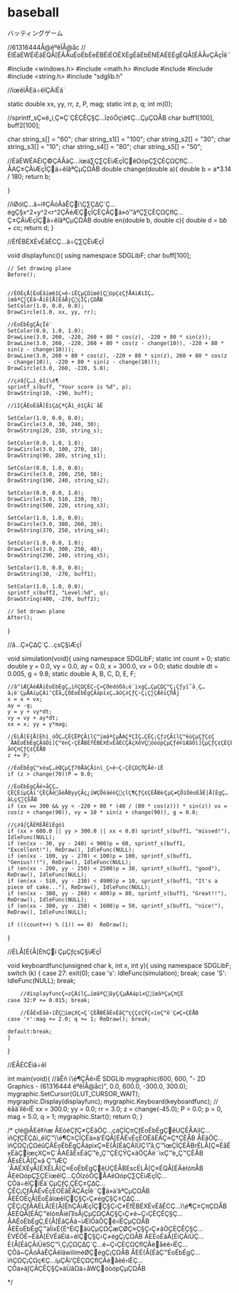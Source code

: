 # baseball
バッティングゲーム

//61316444Å@êºêÏÅ@åc 
//ÉIÉäÉWÉiÉãÉQÅ[ÉÄÅuÉoÉbÉeÉBÉìÉOÉXÉgÉâÉbÉNÉAÉEÉgÉQÅ[ÉÄÅvÇÃçÏê¨

#include <windows.h>
#include <math.h>
#include <iostream>
#include <stdexcept>
#include <string>
#include <string.h>
#include "sdglib.h"


//ïœêîÅEä÷êîÇÃíËã`

static double xx, yy, rr, z, P, mag;
static int p, q;
int m(0);

//sprintf_sÇ≈ë„ì¸Ç≈Ç´ÇÈÇÊÇ§Ç…îzóÒç\ë¢Ç…ÇµÇΩÅB
char buff1[100], buff2[100];

char string_s[] = "60";
char string_s1[] = "100";
char string_s2[] = "30";
char string_s3[] = "10";
char string_s4[] = "80";
char string_s5[] = "50";


//ÉâÉWÉAÉìÇ©ÇÁÅãÇ…ïœä∑Ç∑ÇÈìÆçÏÇëΩópÇ∑ÇÈÇΩÇﬂÇ…ÅAÇ±ÇÃìÆçÏÇä÷êîâªÇµÇΩÅB
double change(double a){
	double b = a*3.14 / 180;
	return b;

}

//ìØólÇ…â~ì‡ÇÃóÃàÊÇï\Ç∑Ç∆Ç´Ç…égÇ§x^2+y^2<r^2ÇÃéÆÇçÏÇÈÇÃÇä»ó™âªÇ∑ÇÈÇΩÇﬂÇ…Ç±ÇÃìÆçÏÇä÷êîâªÇµÇΩÅB
double en(double b, double c){
	double d = b*b + c*c;
	return d;
}




//ÉfÉBÉXÉvÉåÉCÇ…ä÷Ç∑ÇÈìÆçÏ

void displayfunc(){
	using namespace SDGLibF;
	char buff[100];

	// Set drawing plane
	Before();


	//ÉOÉçÅ[ÉoÉãïœêîÇ≈ê›íËÇµÇΩïœêîÇópÇ¢ÇƒÅAìÆìIÇ…ïœâªÇ∑ÇÈâ~ÅiÉ{Å[ÉãÅjÇçÏÇ¡ÇΩÅB
	SetColor(1.0, 0.0, 0.0);
	DrawCircle(1.0, xx, yy, rr);

	//ÉoÉbÉgÇÃçÏê¨
	SetColor(0.0, 1.0, 1.0);
	DrawLine(3.0, 260, -220, 260 + 80 * cos(z), -220 + 80 * sin(z));
	DrawLine(3.0, 260, -220, 260 + 80 * cos(z - change(10)), -220 + 80 * sin(z - change(10)));
	DrawLine(3.0, 260 + 80 * cos(z), -220 + 80 * sin(z), 260 + 80 * cos(z - change(10)), -220 + 80 * sin(z - change(10)));
	DrawCircle(3.0, 260, -220, 5.0);

	//ç∂â∫Ç…ì_êîï\é¶
	sprintf_s(buff, "Your score is %d", p);
	DrawString(10, -290, buff);

	//ìIÇÃÉoÉãÅ[ÉìÇ∆ÇªÇÃì_êîÇÃï`âÊ

	SetColor(1.0, 0.0, 0.0);
	DrawCircle(3.0, 30, 240, 30);
	DrawString(20, 230, string_s);

	SetColor(0.0, 1.0, 1.0);
	DrawCircle(3.0, 100, 270, 10);
	DrawString(90, 280, string_s1);

	SetColor(0.0, 1.0, 0.0);
	DrawCircle(3.0, 200, 250, 50);
	DrawString(190, 240, string_s2);

	SetColor(0.0, 0.0, 1.0);
	DrawCircle(3.0, 510, 230, 70);
	DrawString(500, 220, string_s3);

	SetColor(1.0, 1.0, 0.0);
	DrawCircle(3.0, 380, 260, 20);
	DrawString(370, 250, string_s4);

	SetColor(1.0, 0.0, 1.0);
	DrawCircle(3.0, 300, 250, 40);
	DrawString(290, 240, string_s5);

	SetColor(1.0, 0.0, 0.0);
	DrawString(30, -270, buff1);

	SetColor(1.0, 1.0, 0.0);
	sprintf_s(buff2, "Level:%d", q);
	DrawString(400, -270, buff2);

	// Set drawn plane
	After();
}



//â…Ç»Ç∆Ç´Ç…çsÇ§ìÆçÏ

void simulation(void){
	using namespace SDGLibF;
	static int count = 0;
	static double y = 0.0, vy = 0.0, ay = 0.0, x = 300.0, vx = 0.0;
	static double dt = 0.005, g = 9.8;
	static double A, B, C, D, E, F;

	//â^ìÆÇÃéÆÅiÉoÉbÉgÇ…ìñÇΩÇÈÇ‹Ç≈ÇÕèdóÕâ¡ë¨ìxgÇ…ÇµÇΩÇ™Ç¡Çƒyï˚å¸Ç…â¡ë¨ÇµÅAíµÇÀï‘ÇËå„ÇÕÉoÉbÉgÇÃäpìxÇ…âûÇ∂ÇƒÇ‹Ç¡Ç∑ÇÆêiÇﬁÅj  
	x = x + vx;
	ay = -g;
	y = y + vy*dt;
	vy = vy + ay*dt;
	xx = x; yy = y*mag;

	//ÉLÅ[É{Å[Éhì¸óÕÇ…ÇÊÇËPÇÃílÇ™ïœâªÇµÅAÇªÇÍÇ…ÇÊÇ¡ÇƒzÇÃílÇ™ëùÇµÇƒÇ¢Ç´ÅAÉoÉbÉgÇÃâÒì]Ç™énÇ‹ÇÈÅBÉfÉBÉXÉvÉåÉCÇÃçXêVÇóòópÇµÇƒé©ìÆâÒì]ÇµÇƒÇ¢ÇÈÇÊÇ§Ç…å©ÇπÇƒÇ¢ÇÈÅB
	z += P;

	//ÉoÉbÉgÇ™xé≤Ç…ëŒÇµÇƒ70ÅãÇÃínì_Ç≈é~Ç‹ÇÈÇΩÇﬂÇÃê›íË
	if (z > change(70))P = 0.0;

	//ÉoÉbÉgÇÃë≈åÇÇ…ÇÊÇÈíµÇÀï‘ÇËÇÃèåèÅByyÇÃç¿ïWÇÕëäéóÇçlÇ¶ÇƒÇ¢ÇÈÅBè⁄ÇµÇ≠ÇÕíÒèoÉåÉ|Å[ÉgÇ…ãLç⁄Ç∑ÇÈÅB
	if (xx == 300 && yy < -220 + 80 * (40 / (80 * cos(z))) * sin(z)) vx = cos(z + change(90)), vy = 10 * sin(z + change(90)), g = 0.0;

	//ç∂â∫ÇÃÉRÉÅÉìÉgóì
	if (xx > 600.0 || yy > 300.0 || xx < 0.0) sprintf_s(buff1, "missed!"), IdleFunc(NULL);
	if (en(xx - 30, yy - 240) < 900)p = 60, sprintf_s(buff1, "Excellent!"), ReDraw(), IdleFunc(NULL);
	if (en(xx - 100, yy - 270) < 100)p = 100, sprintf_s(buff1, "Genius!!!"), ReDraw(), IdleFunc(NULL);
	if (en(xx - 200, yy - 250) < 2500)p = 30, sprintf_s(buff1, "good"), ReDraw(), IdleFunc(NULL);
	if (en(xx - 510, yy - 230) < 4900)p = 10, sprintf_s(buff1, "It's a piece of cake..."), ReDraw(), IdleFunc(NULL);
	if (en(xx - 380, yy - 260) < 400)p = 80, sprintf_s(buff1, "Great!!"), ReDraw(), IdleFunc(NULL);
	if (en(xx - 300, yy - 250) < 1600)p = 50, sprintf_s(buff1, "nice!"), ReDraw(), IdleFunc(NULL);

	if (((count++) % (1)) == 0)  ReDraw();
}




//ÉLÅ[É{Å[ÉhÇí ÇµÇƒçsÇ§ìÆçÏ

void keyboardfunc(unsigned char k, int x, int y){
	using namespace SDGLibF;
	switch (k) {
	case 27:  exit(0);
	case 's': IdleFunc(simulation); break;
	case 'S': IdleFunc(NULL); break;

		//displayfuncÇ≈zÇÃílÇ…ïœâªÇãyÇ⁄ÇµÅAäpìxÇïœâªÇ≥ÇπÇÈ
	case 32:P += 0.015; break;

		//ÉåÉxÉãê›íËÇïœçXÇ≈Ç´ÇÈÅBÉåÉxÉãÇ™çÇÇ¢ÇŸÇ«íeÇ™ë¨Ç≠Ç»ÇÈÅB
	case 'r':mag += 2.0; q += 1; ReDraw(); break;

	default:break;
	}
}



//ÉÅÉCÉìä÷êî

int main(void){
	//âÊñ ï\é¶ÇÃê›íË
	SDGLib mygraphic(600, 600, "- 2D Graphics - (61316444 êºêÏÅ@åc)", 0.0, 600.0, -300.0, 300.0);
	mygraphic.SetCursor(GLUT_CURSOR_WAIT);
	mygraphic.Display(displayfunc);
	mygraphic.Keyboard(keyboardfunc);
	//èâä˙ílê›íË
	xx = 300.0; yy = 0.0; rr = 3.0; z = change(-45.0); P = 0.0; p = 0, mag = 5.0, q = 1;
	mygraphic.Start();
	return 0;
}

/*
çlé@ÅEê‡ñæ
ÅEóéÇƒÇ≠ÇÈãÖÇ…çáÇÌÇπÇƒÉoÉbÉgÇêUÇËÅAìIÇ…ìñÇƒÇÈÇ∆ì_êîÇ™ï\é¶Ç≥ÇÍÇÈä»à’ÉQÅ[ÉÄÉvÉçÉOÉâÉÄÇ≈Ç†ÇÈÅB
ÅEãÖÇ…ìñÇΩÇ¡ÇΩéûÇÃÉoÉbÉgÇÃäpìxÇ≈É{Å[ÉãÇÃîÚÇ‘ï˚å¸Ç™ïœÇÌÇÈÅBrÉLÅ[Ç≈ÉåÉxÉãÇïœçXÇ≈Ç´ÅAÉåÉxÉãÇ™è„Ç™ÇÈÇŸÇ«ãÖÇÃë¨ìxÇ™è„Ç™ÇÈÅB
ÅEsÉLÅ[Ç≈ã Ç™ìÆÇ´ÅAÉXÉyÅ[ÉXÉLÅ[Ç≈ÉoÉbÉgÇêUÇÈÅBEscÉLÅ[Ç≈ÉQÅ[ÉÄèIóπÅB
ÅEëΩópÇ∑ÇÈïœêîÇ…ÇÕîzóÒÇÅAëΩópÇ∑ÇÈìÆçÏÇ…ÇÕä÷êîÇíËã`ÇµÇƒÇ‚ÇÈÇ±Ç∆Ç…ÇÊÇ¡ÇƒÅAÉvÉçÉOÉâÉÄÇÃçÏê¨Çä»à’âªÇµÇΩÅB
ÅEÉOÉçÅ[ÉoÉãïœêîÇÇ§Ç‹Ç≠égÇ§Ç±Ç∆Ç…ÇÊÇ¡ÇƒÅAÉLÅ[É{Å[ÉhÇÃìÆçÏÇÇ§Ç‹Ç≠ÉfÉBÉXÉvÉåÉCÇ…ï\é¶Ç≥ÇπÇΩÅB
ÅEÉQÅ[ÉÄÇ™èIóπÅié∏îsÅjÇµÇΩÇÁÇ§Ç‹Ç≠é~Ç‹ÇÈÇÊÇ§Ç…ÅAÉoÉbÉgÇ‚É{Å[ÉãÇÃâ¬ìÆîÕàÕÇê›íËÇµÇΩÅB
ÅEÉoÉbÉgÇ™àÍìxÉ{É^ÉìÇâüÇµÇΩÇæÇØÇ≈Ç§Ç‹Ç≠âÒÇÈÇÊÇ§Ç…ÉVÉÖÉ~ÉåÅ[ÉVÉáÉìä÷êîÇÇ§Ç‹Ç≠égÇ¡ÇΩÅB
ÅEÉoÉãÅ[ÉìÇÃíÜÇ…É{Å[ÉãÇÃíÜêSÇ™ì¸Ç¡ÇΩÇ∆Ç´Ç…é~Ç‹ÇÈÇΩÇﬂÇÃèåèê›íËÇ…ÇÕâ~ÇÃóÃàÊÇÃêîäwìIíméØÇégÇ¡ÇΩÅB
ÅEÉ{Å[ÉãÇ™ÉoÉbÉgÇ…ìñÇΩÇ¡ÇΩç€Ç…íµÇÀï‘ÇÈÇΩÇﬂÇÃèåèê›íËÇ…ÇÕà»â∫ÇÃÇÊÇ§Ç»äÙâΩä÷åWÇóòópÇµÇΩÅB








*/
